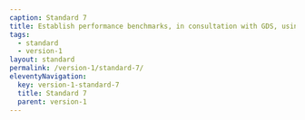 ```yaml
---
caption: Standard 7
title: Establish performance benchmarks, in consultation with GDS, using the 4 key performance indicators (KPIs) defined in the manual, against which the service will be measured.
tags:
  - standard
  - version-1
layout: standard
permalink: /version-1/standard-7/
eleventyNavigation:
  key: version-1-standard-7
  title: Standard 7
  parent: version-1
---
```


